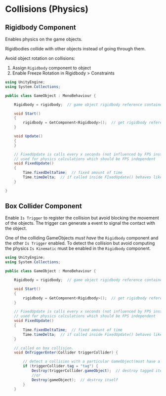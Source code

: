 # Collisions (Physics)

## Rigidbody Component

Enables physics on the game objects.

Rigidbodies collide with other objects instead of going through them.

Avoid object rotation on collisions:

1. Assign `Rigidbody` component to object
2. Enable Freeze Rotation in Rigidbody > Constraints

```cs
using UnityEngine;
using System.Collections;

public class GameObject : MonoBehaviour {

    Rigidbody = rigidbody;  // game object rigidbody reference container

    void Start()
    {
        rigidbody = GetComponent<Rigidbody>();  // get rigidbody reference
    }

    void Update()
    {
    }

    // FixedUpdate is calls every x seconds (not influenced by FPS instability)
    // used for physics calculations which should be FPS independent
    void FixedUpdate()
    {
        Time.fixedDeltaTime;  // fixed amount of time
        Time.timeDelta;  // if called inside FIxedUpdate() behaves like fixedDeltaTime
    }

}
```

## Box Collider Component

Enable `Is Trigger` to register the collision but avoid blocking the movement of the objects.
The trigger can generate a event to signal the contact with the object.

One of the colliding GameObjects *must have* the `Rigidbody` component and the other `Is Trigger` enabled.
To detect the collision but avoid computing the physics `Is Kinematic` must be enabled in the `Rigidbody` component.

```cs
using UnityEngine;
using System.Collections;

public class GameObject : MonoBehaviour {

    Rigidbody = rigidbody;  // game object rigidbody reference container

    void Start()
    {
        rigidbody = GetComponent<Rigidbody>();  // get rigidbody reference
    }

    // FixedUpdate is calls every x seconds (not influenced by FPS instability)
    // used for physics calculations which should be FPS independent
    void FixedUpdate()
    {
        Time.fixedDeltaTime;  // fixed amount of time
        Time.timeDelta;  // if called inside FixedUpdate() behaves like fixedDeltaTime
    }

    // called on box collision.
    void OnTriggerEnter(Collider triggerCollider) {

        // detect a collision with a particular GameObject(must have a TAG)
        if (triggerCollider.tag = "tag") {
            Destroy(triggerCollider.gameObject);  // destroy tagged item on collision
            //or
            Destroy(gameObject);  // destroy itself
        }
    }
```
